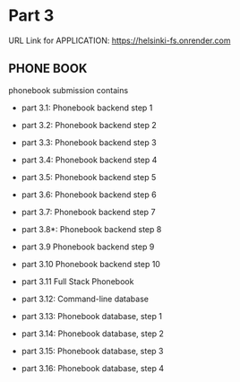 # Part 3

URL Link for APPLICATION:
https://helsinki-fs.onrender.com

## PHONE BOOK
phonebook submission contains
-   part 3.1: Phonebook backend step 1
-   part 3.2: Phonebook backend step 2
-   part 3.3: Phonebook backend step 3
-   part 3.4: Phonebook backend step 4
-   part 3.5: Phonebook backend step 5
-   part 3.6: Phonebook backend step 6
-   part 3.7: Phonebook backend step 7
-   part 3.8*: Phonebook backend step 8
-   part 3.9 Phonebook backend step 9
-   part 3.10 Phonebook backend step 10
-   part 3.11 Full Stack Phonebook

-   part 3.12: Command-line database

-   part 3.13: Phonebook database, step 1
-   part 3.14: Phonebook database, step 2

-   part 3.15: Phonebook database, step 3
-   part 3.16: Phonebook database, step 4

